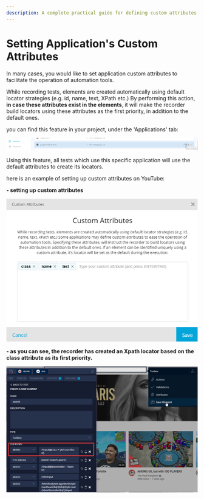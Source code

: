 ```yaml
---
description: A complete practical guide for defining custom attributes to an application
---
```


# Setting Application's Custom Attributes

In many cases, you would like to set application custom attributes to facilitate the operation of automation tools.

While recording tests, elements are created automatically using default locator strategies (e.g. id, name, text, XPath etc.) By performing this action, **in case these attributes exist in the elements**, it will make the recorder build locators using these attributes as the first priority, in addition to the default ones.

you can find this feature in your project, under the 'Applications' tab:

![](<../../.gitbook/assets/image (540) (1).png>)

Using this feature, all tests which use this specific application will use the default attributes to create its locators.

here is an example of setting up custom attributes on YouTube:

**- setting up custom attributes**

![](<../../.gitbook/assets/image (562) (1).png>)

**- as you can see, the recorder has created an Xpath locator based on the class attribute as its first priority.**

![](<../../.gitbook/assets/image (538) (1).png>)
